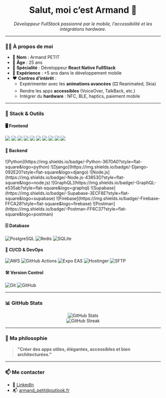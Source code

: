 <h1 align="center">Salut, moi c’est Armand 👋</h1>

<p align="center">
  <em>Développeur FullStack passionné par le mobile, l'accessibilité et les intégrations hardware.</em>
</p>

---

### 👨‍💻 À propos de moi

- 🎯 **Nom** : Armand PETIT  
- 🎂 **Âge** : 25 ans  
- 📱 **Spécialité** : Développeur **React Native FullStack**  
- 🧠 **Expérience** : +5 ans dans le développement mobile  
- ❤️ **Centres d’intérêt** :
  - Expérimenter avec les **animations avancées** (🎞️ Reanimated, Skia)
  - Rendre les apps **accessibles** (VoiceOver, TalkBack, etc.)
  - Intégrer du **hardware** : NFC, BLE, haptics, paiement mobile

---

### 🧰 Stack & Outils

#### 🖥️ Frontend  
<p align="left">
  <img src="https://img.shields.io/badge/-JavaScript-black?style=flat-square&logo=javascript" />
  <img src="https://img.shields.io/badge/-TypeScript-3178c6?style=flat-square&logo=typescript" />
  <img src="https://img.shields.io/badge/-React-20232a?style=flat-square&logo=react" />
  <img src="https://img.shields.io/badge/-React%20Native-61DAFB?style=flat-square&logo=react" />
  <img src="https://img.shields.io/badge/-Expo-000020?style=flat-square&logo=expo" />
  <img src="https://img.shields.io/badge/-Tailwind%20CSS-38B2AC?style=flat-square&logo=tailwind-css" />
  <img src="https://img.shields.io/badge/-HTML5-e34c26?style=flat-square&logo=html5" />
  <img src="https://img.shields.io/badge/-CSS3-1572B6?style=flat-square&logo=css3" />
  <img src="https://img.shields.io/badge/-Vite-646CFF?style=flat-square&logo=vite" />
  <img src="https://img.shields.io/badge/-Prettier-F7B93E?style=flat-square&logo=prettier" />
</p>

#### 🧪 Backend
<p align="left">
![Python](https://img.shields.io/badge/-Python-3670A0?style=flat-square&logo=python) ![Django](https://img.shields.io/badge/-Django-092E20?style=flat-square&logo=django) ![Node.js](https://img.shields.io/badge/-Node.js-43853D?style=flat-square&logo=node.js) ![GraphQL](https://img.shields.io/badge/-GraphQL-e535ab?style=flat-square&logo=graphql) ![Supabase](https://img.shields.io/badge/-Supabase-3ECF8E?style=flat-square&logo=supabase) ![Firebase](https://img.shields.io/badge/-Firebase-FFCA28?style=flat-square&logo=firebase) ![Postman](https://img.shields.io/badge/-Postman-FF6C37?style=flat-square&logo=postman)
</p>

#### 🗄️ Database  
![PostgreSQL](https://img.shields.io/badge/-PostgreSQL-336791?style=flat-square&logo=postgresql) ![Redis](https://img.shields.io/badge/-Redis-DC382D?style=flat-square&logo=redis) ![SQLite](https://img.shields.io/badge/-SQLite-003B57?style=flat-square&logo=sqlite)

#### 🚀 CI/CD & DevOps  
![AWS](https://img.shields.io/badge/-AWS-232F3E?style=flat-square&logo=amazon-aws) ![GitHub Actions](https://img.shields.io/badge/-GitHub%20Actions-2088FF?style=flat-square&logo=github-actions) ![Expo EAS](https://img.shields.io/badge/-Expo%20EAS-000?style=flat-square&logo=expo) ![Hostinger](https://img.shields.io/badge/-Hostinger-673de6?style=flat-square&logo=hostinger) ![SFTP](https://img.shields.io/badge/-SFTP-222222?style=flat-square)

#### 🛠️ Version Control  
![Git](https://img.shields.io/badge/-Git-F05032?style=flat-square&logo=git) ![GitHub](https://img.shields.io/badge/-GitHub-181717?style=flat-square&logo=github)

---

### 📊 GitHub Stats

<p align="center">
  <img src="https://github-readme-stats.vercel.app/api?username=virtuoztm&show_icons=true&theme=radical" alt="GitHub Stats" />
  <br/>
  <img src="https://streak-stats.demolab.com?user=virtuoztm&show_icons=true&theme=radical" alt="GitHub Streak" />
</p>

---

### 🎯 Ma philosophie

> **"Créer des apps utiles, élégantes, accessibles et bien architecturées."**

---

### 📫 Me contacter

- 💼 [LinkedIn](https://www.linkedin.com/in/armandpetit)
- 📬 armand_petit@outlook.fr
